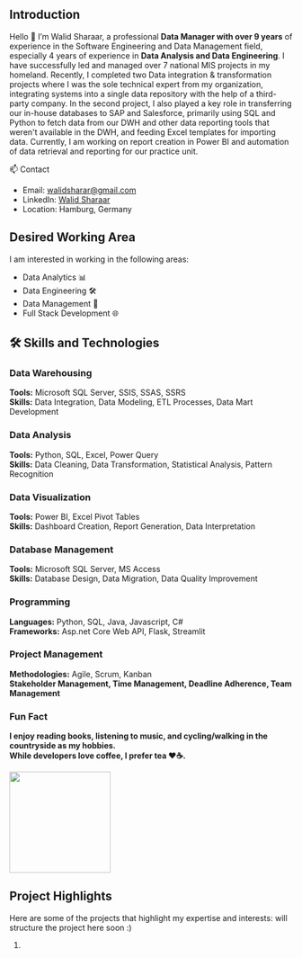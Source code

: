 <h2>  Introduction </h2>
<p>
Hello 👋 I’m Walid Sharaar, a professional <b>Data Manager with over 9 years</b> of experience in the Software Engineering and Data Management field, especially 4 years of experience in <b>Data Analysis and Data Engineering</b>. I have successfully led and managed over 7 national MIS projects in my homeland. Recently, I completed two Data integration & transformation projects where I was the sole technical expert from my organization, integrating systems into a single data repository with the help of a third-party company. In the second project, I also played a key role in transferring our in-house databases to SAP and Salesforce, primarily using SQL and Python to fetch data from our DWH and other data reporting tools that weren't available in the DWH, and feeding Excel templates for importing data. Currently, I am working on report creation in Power BI and automation of data retrieval and reporting for our practice unit.
</p>

</h2>📫 Contact</h2>

* Email: walidsharar@gmail.com
* LinkedIn: [Walid Sharaar](https://www.linkedin.com/in/walidsharaar)  
* Location: Hamburg, Germany
  
<h2>Desired Working Area</h2> 
<p>
I am interested in working in the following areas:</br>

* Data Analytics 📊 </br>
* Data Engineering 🛠️ </br>
* Data Management 📂 </br>
* Full Stack Development 🌐 </br>

</p>

<h2>🛠️ Skills and Technologies</h2> 

<h3>Data Warehousing</h3>
<b>Tools:</b> Microsoft SQL Server, SSIS, SSAS, SSRS <br/>
<b>Skills:</b> Data Integration, Data Modeling, ETL Processes, Data Mart Development
  
<h3>Data Analysis</h3>
<b>Tools:</b> Python, SQL, Excel, Power Query<br/>
<b>Skills:</b> Data Cleaning, Data Transformation, Statistical Analysis, Pattern Recognition
  
<h3>Data Visualization </h3>
<b>Tools:</b> Power BI, Excel Pivot Tables <br/>
<b>Skills:</b> Dashboard Creation, Report Generation, Data Interpretation
<h3>Database Management</h3>
<b>Tools:</b> Microsoft SQL Server, MS Access <br/>
<b>Skills:</b> Database Design, Data Migration, Data Quality Improvement
<h3>Programming</h3>
<b>Languages:</b> Python, SQL, Java, Javascript, C# <br/>
<b>Frameworks:</b> Asp.net Core Web API, Flask, Streamlit <br/>
<h3>Project Management</h3>
<b>Methodologies:</b> Agile, Scrum, Kanban <br/>
<b><Skills: /b> Stakeholder Management, Time Management, Deadline Adherence, Team Management
<h3>Fun Fact</h3>
I enjoy reading books, listening to music, and cycling/walking in the countryside as my hobbies. <br/>
While developers love coffee, I prefer tea ❤️☕️.  </b>


 <p >
<a  href="https://github.com/walidsharaar">
  <img height="180em" src="https://github-readme-stats.vercel.app/api/top-langs/?username=walidsharaar&theme=buefy&layout=compact" />
</a>
</p>
 <h2>Project Highlights</h2>
 <p>Here are some of the projects that highlight my expertise and interests: will structure the project here soon :)
<ol>
  <li></li>
</ol>
</p>
  
  
<!--
<img alt="GIF" src="https://github.com/walidsharaar/walidsharaar/blob/main/code.gif?raw=true" width="600" height="320" align="center" />

### 🛠 &nbsp;Tech Stack
-  💻 &nbsp; Python | Javascript 
-  📊 &nbsp; Power BI | Tableau 
-  🌐 &nbsp; HTML | CSS | Bootstrap | Material UI | Node.js | ReactJS
-  🛢  &nbsp; SQL | MS SQL |PostgreSQL 
-  🔧 &nbsp; Visual Studio | Git | Github | Postman API | Markdown 
-->



